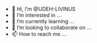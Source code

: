 - 👋 Hi, I’m @UDEH-LIVINUS
- 👀 I’m interested in ...
- 🌱 I’m currently learning ...
- 💞️ I’m looking to collaborate on ...
- 📫 How to reach me ...

<!---
UDEH-LIVINUS/UDEH-LIVINUS is a ✨ special ✨ repository because its `README.md` (this file) appears on your GitHub profile.
You can click the Preview link to take a look at your changes.
--->

